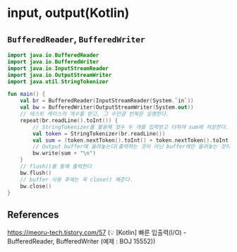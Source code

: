 # input, output(Kotlin)

## `BufferedReader`, `BufferedWriter`

```kotlin
import java.io.BufferedReader
import java.io.BufferedWriter
import java.io.InputStreamReader
import java.io.OutputStreamWriter
import java.util.StringTokenizer

fun main() {
    val br = BufferedReader(InputStreamReader(System.`in`))
    val bw = BufferedWriter(OutputStreamWriter(System.out))
    // 테스트 케이스의 개수를 받고, 그 수만큼 반복문 실행한다.
    repeat(br.readLine().toInt()) {
        // StringTokenizer를 활용해 정수 두 개를 입력받고 더하여 sum에 저장한다.
        val token = StringTokenizer(br.readLine())
        val sum = (token.nextToken().toInt() + token.nextToken().toInt()).toString()
        // Output buffer에 올려놓는다(출력하는 것이 아닌 buffer에만 올려놓는 것이다)
        bw.write(sum + "\n")
    }
    // flush()를 통해 출력한다
    bw.flush()
    // buffer 사용 후에는 꼭 close() 해준다.
    bw.close()
}
```



## References

https://meoru-tech.tistory.com/57 (💡 [Kotlin] 빠른 입출력(I/O) - BufferedReader, BufferedWriter (예제 : BOJ 15552))